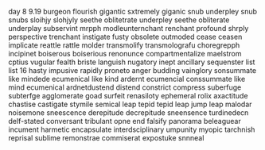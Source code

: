 day 8 9.19
burgeon flourish gigantic sxtremely giganic snub underpley snub snubs sloihjy slohjyly seethe oblitetrate underpley seethe obliterate underplay subservint mrpph modleunternchant renchant profound shrply perspective trenchant instigate fusty obsolete outmoded cease ceasen implicate reattle rattle molder transmolify transmolografu choregrepph incipinet boiserous boiserious renonunce compartmentalize maelstrom cptius vugular fealth briste languish nugatory inept ancillary sequenster list
list 16
hasty impusive rapidly proneto anger budding vainglory sonsummate like mindede ecumenical like kind ardernt ecumencial conssummate like mind ecumenical ardnetdustend distend constrict compress suberfuge subterfge agglomerate goad surfeit renasiloty ephemeral rolix axactitude chastise castigate stymile semical leap tepid tepid leap jump leap malodar noisemone sneescence derepitude decrepitude sneensence turdinedecn delf-stated conversant tribulant opne end falsify panorama beleaguear incument harmetic encapsulate interdsciplinary umpunity myopic tarchnish reprisal sublime remonstrae commiserat expostuke snnneal 